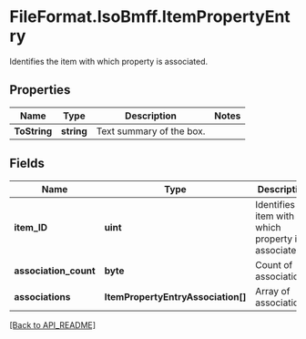# FileFormat.IsoBmff.ItemPropertyEntry

Identifies the item with which property is associated.

## Properties

Name | Type | Description | Notes
------------ | ------------- | ------------- | -------------
**ToString** | **string** | Text summary of the box. | 

## Fields

Name | Type | Description | Notes
------------ | ------------- | ------------- | -------------
**item_ID** | **uint** | Identifies the item with which property is associated. | 
**association_count** | **byte** | Count of associations. | 
**associations** | **ItemPropertyEntryAssociation[]** | Array of associations. | 

[[Back to API_README]](API_README.md)